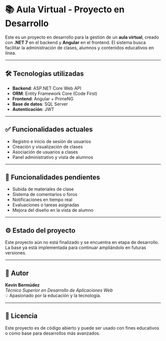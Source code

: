 # 📚 Aula Virtual - Proyecto en Desarrollo

Este es un proyecto en desarrollo para la gestión de un **aula virtual**, creado con **.NET 7** en el backend y **Angular** en el frontend. El sistema busca facilitar la administración de clases, alumnos y contenidos educativos en línea.

---

## 🛠️ Tecnologías utilizadas

- **Backend**: ASP.NET Core Web API
- **ORM**: Entity Framework Core (Code First)
- **Frontend**: Angular + PrimeNG
- **Base de datos**: SQL Server
- **Autenticación**: JWT

---

## ✅ Funcionalidades actuales

- Registro e inicio de sesión de usuarios
- Creación y visualización de clases
- Asociación de usuarios a clases
- Panel administrativo y vista de alumnos

---

## 🚧 Funcionalidades pendientes

- Subida de materiales de clase
- Sistema de comentarios o foros
- Notificaciones en tiempo real
- Evaluaciones o tareas asignadas
- Mejora del diseño en la vista de alumno

---

## ⚙️ Estado del proyecto

Este proyecto aún no está finalizado y se encuentra en etapa de desarrollo. La base ya está implementada para continuar ampliándolo en futuras versiones.

---

## 🤝 Autor

**Kevin Bermúdez**  
_Técnico Superior en Desarrollo de Aplicaciones Web_  
💡 Apasionado por la educación y la tecnología.

---

## 📄 Licencia

Este proyecto es de código abierto y puede ser usado con fines educativos o como base para desarrollos más avanzados.
